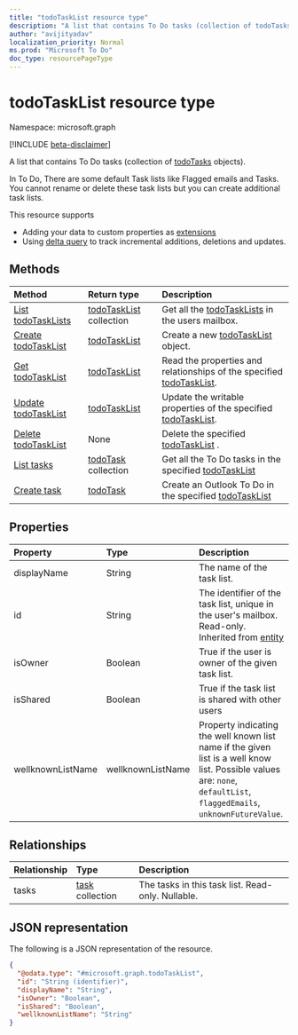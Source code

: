 ```yaml
---
title: "todoTaskList resource type"
description: "A list that contains To Do tasks (collection of todoTasks objects)."
author: "avijityadav"
localization_priority: Normal
ms.prod: "Microsoft To Do"
doc_type: resourcePageType
---
```


# todoTaskList resource type

Namespace: microsoft.graph

[!INCLUDE [beta-disclaimer](../../includes/beta-disclaimer.md)]

A list that contains To Do tasks (collection of [todoTasks](./todotask.md) objects). 

In To Do, There are some default Task lists like Flagged emails and Tasks.  You cannot rename or delete these task lists but you can create additional task lists.

This resource supports
* Adding your data to custom properties as [extensions](/graph/extensibility-overview)
* Using [delta query](/graph/delta-query-overview) to track incremental additions, deletions and updates.

## Methods
|Method|Return type|Description|
|:---|:---|:---|
|[List todoTaskLists](../api/todoTaskList-list.md)|[todoTaskList](../resources/todoTaskList.md) collection|Get all the [todoTaskLists](../resources/todoTaskList.md) in the users mailbox.|
|[Create todoTaskList](../api/todoTaskList-post-lists.md)|[todoTaskList](../resources/todoTaskList.md)|Create a new [todoTaskList](../resources/todoTaskList.md) object.|
|[Get todoTaskList](../api/todoTaskList-get.md)|[todoTaskList](../resources/todoTaskList.md)|Read the properties and relationships of the specified [todoTaskList](../resources/todoTaskList.md).|
|[Update todoTaskList](../api/todoTaskList-update.md)|[todoTaskList](../resources/todoTaskList.md)| Update the writable properties of the specified [todoTaskList](../resources/todoTaskList.md).|
|[Delete todoTaskList](../api/todoTaskList-delete.md)|None| Delete the specified [todoTaskList](../resources/todoTaskList.md) .|
|[List tasks](../api/todoTaskList-list-tasks.md)|[todoTask](../resources/task.md) collection|Get all the To Do tasks in the specified [todoTaskList](../resources/todoTaskList.md)|
|[Create task](../api/todoTaskList-post-tasks.md)|[todoTask](../resources/task.md)| Create an Outlook To Do in the specified [todoTaskList](../resources/todoTaskList.md)|

## Properties
|Property|Type|Description|
|:---|:---|:---|
|displayName|String|The name of the task list.|
|id|String| The identifier of the task list, unique in the user's mailbox. Read-only. Inherited from [entity](../resources/entity.md)|
|isOwner|Boolean| True if the user is owner of the given task list.|
|isShared|Boolean| True if the task list is shared with other users|
|wellknownListName|wellknownListName| Property indicating the well known list name if the given list is a well know list. Possible values are: `none`, `defaultList`, `flaggedEmails`, `unknownFutureValue`.|

## Relationships
|Relationship|Type|Description|
|:---|:---|:---|
|tasks|[task](../resources/task.md) collection|The tasks in this task list. Read-only. Nullable.|

## JSON representation
The following is a JSON representation of the resource.
<!-- {
  "blockType": "resource",
  "keyProperty": "id",
  "@odata.type": "microsoft.graph.todoTaskList",
  "baseType": "microsoft.graph.entity",
  "openType": false
}
-->
``` json
{
  "@odata.type": "#microsoft.graph.todoTaskList",
  "id": "String (identifier)",
  "displayName": "String",
  "isOwner": "Boolean",
  "isShared": "Boolean",
  "wellknownListName": "String"
}
```

